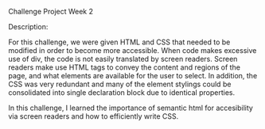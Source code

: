 Challenge Project Week 2


Description:

For this challenge, we were given HTML and CSS that needed to be modified in order to become more accessible. When code makes excessive use of div, the code is not easily translated by screen readers. Screen readers make use HTML tags to convey the content and regions of the page, and what elements are available for the user to select. In addition, the CSS was very redundant and many of the element stylings could be consolidated into single declaration block due to identical properties. 

In this challenge, I learned the importance of semantic html for accesibility via screen readers and how to efficiently write CSS.

